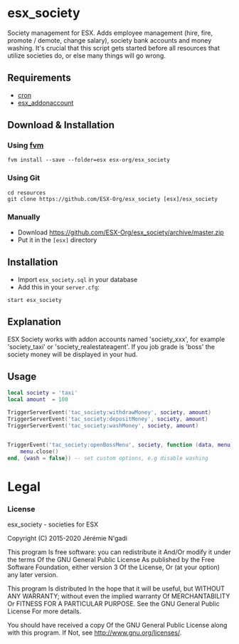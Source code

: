 # esx_society

Society management for ESX. Adds employee management (hire, fire, promote / demote, change salary), society bank accounts and money washing. It's crucial that this script gets started before all resources that utilize societies do, or else many things will go wrong.

## Requirements
- [cron](https://github.com/ESX-Org/cron)
- [esx_addonaccount](https://github.com/ESX-Org/esx_addonaccount)

## Download & Installation

### Using [fvm](https://github.com/qlaffont/fvm-installer)
```
fvm install --save --folder=esx esx-org/esx_society
```

### Using Git
```
cd resources
git clone https://github.com/ESX-Org/esx_society [esx]/esx_society
```

### Manually
- Download https://github.com/ESX-Org/esx_society/archive/master.zip
- Put it in the `[esx]` directory

## Installation
- Import `esx_society.sql` in your database
- Add this in your `server.cfg`:

```
start esx_society
```

## Explanation
ESX Society works with addon accounts named 'society_xxx', for example 'society_taxi' or 'society_realestateagent'. If you job grade is 'boss' the society money will be displayed in your hud.

## Usage
```lua
local society = 'taxi'
local amount  = 100

TriggerServerEvent('tac_society:withdrawMoney', society, amount)
TriggerServerEvent('tac_society:depositMoney', society, amount)
TriggerServerEvent('tac_society:washMoney', society, amount)


TriggerEvent('tac_society:openBossMenu', society, function (data, menu)
	menu.close()
end, {wash = false}) -- set custom options, e.g disable washing
```

# Legal
### License
esx_society - societies for ESX

Copyright (C) 2015-2020 Jérémie N'gadi

This program Is free software: you can redistribute it And/Or modify it under the terms Of the GNU General Public License As published by the Free Software Foundation, either version 3 Of the License, Or (at your option) any later version.

This program Is distributed In the hope that it will be useful, but WITHOUT ANY WARRANTY; without even the implied warranty Of MERCHANTABILITY Or FITNESS FOR A PARTICULAR PURPOSE. See the GNU General Public License For more details.

You should have received a copy Of the GNU General Public License along with this program. If Not, see http://www.gnu.org/licenses/.